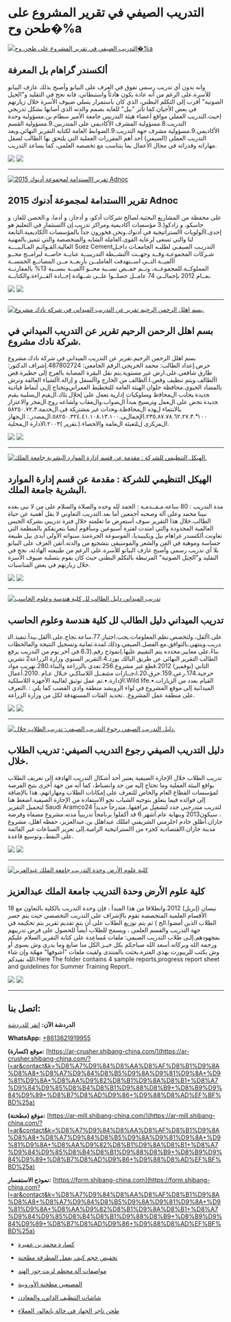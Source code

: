 # التدريب الصيفي في تقرير المشروع على طحن وح�%a

<a href="https://swt.shibang-china.com/?l=ar&img&k=%D8%A7%D9%84%D8%AA%D8%AF%D8%B1%D9%8A%D8%A8+%D8%A7%D9%84%D8%B5%D9%8A%D9%81%D9%8A+%D9%81%D9%8A+%D8%AA%D9%82%D8%B1%D9%8A%D8%B1+%D8%A7%D9%84%D9%85%D8%B4%D8%B1%D9%88%D8%B9+%D8%B9%D9%84%D9%89+%D8%B7%D8%AD%D9%86+%D9%88%D8%AD%EF%BF%BD%25a" target="_blank">![التدريب الصيفي في تقرير المشروع على طحن وح�%a](http://static.shibang-china.com/all-800x300/185.jpg)</a>

## ألكسندر گراهام بل المعرفة
وانه بدون أي تدريب رسمي تفوق في العزف على البيانو وأصبح بذلك عازف البيانو للأسرة.على الرغم من أنه عادة يكون هادئاً واستبطاني، فانه نجح في التقليد و&quot;الحيل الصوتية&quot; أقرب إلى التكلم البطني، الذي كان باستمرار يسلي ضيوف الأسرة خلال زيارتهم في بعض الأحيان.كما تأثر &quot;بيل&quot; للغاية بصمم والدته الذي أصابها بشكل تدريجي (حيث.التدريب العملي مواقع أعضاء هيئة التدريس جامعة الأمير سطام بن.مسؤولية وحدة التدريب.8.مسؤولية المشرف الأكاديمي على المتدربين.9.مسؤولية القسم الأكاديمي.9.مسؤولية مشرف جهة التدريب.9.الضوابط العامة لكتابة التقرير النهائي.ويعد التدريب العملي (الصيفي) أحد أهم المقررات العملية التي يلتحق بها الطالب لصقل مهاراته وقدراته في مجال الأعمال بما يتناسب مع تخصصه العلمي، كما يساعد التدريب.


<a href="https://whatsapp.shibangsoft.com/WhatsApp.php" target="_blank" title="WhatsApp">![](http://static.shibang-china.com/icon/whatsapp.png)</a> <a href="https://swt.shibang-china.com/?l=ar&icon&k=%D8%A7%D9%84%D8%AA%D8%AF%D8%B1%D9%8A%D8%A8+%D8%A7%D9%84%D8%B5%D9%8A%D9%81%D9%8A+%D9%81%D9%8A+%D8%AA%D9%82%D8%B1%D9%8A%D8%B1+%D8%A7%D9%84%D9%85%D8%B4%D8%B1%D9%88%D8%B9+%D8%B9%D9%84%D9%89+%D8%B7%D8%AD%D9%86+%D9%88%D8%AD%EF%BF%BD%25a" target="_blank">![](http://static.shibang-china.com/icon/chat-ar.png)</a>

---

<a href="https://swt.shibang-china.com/?l=ar&img&k=%D8%A7%D9%84%D8%AA%D8%AF%D8%B1%D9%8A%D8%A8+%D8%A7%D9%84%D8%B5%D9%8A%D9%81%D9%8A+%D9%81%D9%8A+%D8%AA%D9%82%D8%B1%D9%8A%D8%B1+%D8%A7%D9%84%D9%85%D8%B4%D8%B1%D9%88%D8%B9+%D8%B9%D9%84%D9%89+%D8%B7%D8%AD%D9%86+%D9%88%D8%AD%EF%BF%BD%25a" target="_blank">![تقرير االستدامة لمجموعة أدنوك 2015 Adnoc](http://static.shibang-china.com/all-800x300/646.jpg)</a>

## تقرير االستدامة لمجموعة أدنوك 2015 Adnoc
على محفظة من المشاريع البحثية.لصالح شركات أدكو، و أدجاز، و أدما، و.الحصن للغاز، و جاسكو، و زادكو(.3 مؤسسات أكاديمية.ومراكز تدريب.إن االستثمار في التعليم هو إحدى.األولويات االستراتيجية في أدنوك.ونحن.فخورون جداً بالمؤسسات األكاديمية.التابعة لنا والتي تسعى لرعاية القوى.العاملة الشابه والمتخصصة والتي تتميز.بالمهنية العالية.القـوائـم المـالـيــــة Suez Cementالتدريـب الصيفـي لطلبـه الجامعـات داخـل شـركات المجموعـة.وقــد وجهــت األنشــطة التدريبيــة عنايــة خاصــة لبرامــج محــو األميــة التــي اســتهدفت العامليــن بأربعــة مــن المصانــع الخمســة المملوكــة.للمجموعــة، وتــم خفــض نســبة محــو األميــة بنســبة 13% بالمقارنــة بعــام 2012 بإجمالــى 74 عامــل حصلــوا علــى شــهادة إجــادة القــراءة.والكتابــة.


<a href="https://whatsapp.shibangsoft.com/WhatsApp.php" target="_blank" title="WhatsApp">![](http://static.shibang-china.com/icon/whatsapp.png)</a> <a href="https://swt.shibang-china.com/?l=ar&icon&k=%D8%A7%D9%84%D8%AA%D8%AF%D8%B1%D9%8A%D8%A8+%D8%A7%D9%84%D8%B5%D9%8A%D9%81%D9%8A+%D9%81%D9%8A+%D8%AA%D9%82%D8%B1%D9%8A%D8%B1+%D8%A7%D9%84%D9%85%D8%B4%D8%B1%D9%88%D8%B9+%D8%B9%D9%84%D9%89+%D8%B7%D8%AD%D9%86+%D9%88%D8%AD%EF%BF%BD%25a" target="_blank">![](http://static.shibang-china.com/icon/chat-ar.png)</a>

---

<a href="https://swt.shibang-china.com/?l=ar&img&k=%D8%A7%D9%84%D8%AA%D8%AF%D8%B1%D9%8A%D8%A8+%D8%A7%D9%84%D8%B5%D9%8A%D9%81%D9%8A+%D9%81%D9%8A+%D8%AA%D9%82%D8%B1%D9%8A%D8%B1+%D8%A7%D9%84%D9%85%D8%B4%D8%B1%D9%88%D8%B9+%D8%B9%D9%84%D9%89+%D8%B7%D8%AD%D9%86+%D9%88%D8%AD%EF%BF%BD%25a" target="_blank">![بسم اهلل الرحمن الرحيم تقرير عن التدريب الميداني في شركة نادك مشروع.](http://static.shibang-china.com/all-800x300/109.jpg)</a>

## بسم اهلل الرحمن الرحيم تقرير عن التدريب الميداني في شركة نادك مشروع.
بسم اهلل الرحمن الرحيم.تقرير عن التدريب الميداني في شركة نادك.مشروع حرض.إعداد الطالب: محمد الخريجي.الرقم الجامعي: 487802724.إشراف الدكتور: طارق شافعي.على.ارض غير مستوية.يتم نقل البقرة المصابة بالعرج إلى حظيرة.قص األظالف.ويتم تنظيف وقص.ا.ألظالف من الخارج واألسفل و إزالة.األشياء العالقة وترش بالمضاد الحيوي.محافظة حلوان الهيئة العامة للتخطيط العمرانيﻭﺘﺤﺘﺎﺝ ﺇﻝﻰ ﺃﻨﻤﺎﻁ ﻗﻴﺎﺩﻴﺔ ﺠﺩﻴﺩﺓ ﺒﺠﺎﻨﺏ ﺍﻝﻤﺤﺎﻓﻅ ﻭﺴﻠﻭﻜﻴﺎﺕ ﺇﺩﺍﺭﻴﺔ ﺘﻌﻤل ﻋﻠﻰ ﺇﺤﻼل ﺘﻠﻙ.ﺍﻝﻘﻴﻡ ﺍﻝﺴﻠﺒﻴﺔ ﺒﻘﻴﻡ ﺠﺩﻴﺩﺓ ﺘﺤﺽ ﻋﻠﻰ ﺍﻝﻌﻤل ﻭﺘﺭﺴﻴﺦ ﻤﺒﺩﺃ ﺍﻝﺼﻭﺍﺏ.ﻭﺍﻝﻌﻘﺎﺏ ﻭﺃﺸﺎﻋﻪ ﺭﻭﺡ.ﺍﻝﻔﺨﺭ ﻭﺍﻻﻋﺘﺯﺍﺯ ﺒﺎﻻﻨﺘﻤﺎﺀ ﻝﻬﺫﻩ ﺍﻝﻤﺤﺎﻓﻅﺔ.ﻭﺤﺩﺍﺕ ﻏﻴﺭ ﻤﺸﺘﺭﻜﺔ ﻓﻰ.ﺍﻝﺨﺩﻤﺔ.٥٨٢٥٠.٧٢.٣ ١٠٠*.٢٣٥.٨٧.٧٨.٦٢.٢٧.٣.ﺍﻹﺠﻤﺎﻝﻰ.٥٨٢٥٠.٣٢٤.٤١.١٠٨.١٣.١٠٠.ﺍﻝﻤﺼﺩﺭ.: ﺍﻝﺠﻬﺎﺯ ﺍﻝﻤﺭﻜﺯﻯ ﻝﻠﺘﻌﺒﺌﺔ ﺍﻝﻌﺎﻤﺔ ﻭﺍﻻﺤﺼﺎﺀ.(.ﺘﻘﺭﻴﺭ )٢٠٠٣.ﺍﻻﺩﺍﺭﺓ ﺍﻝﻤﺤﻠﻴﺔ.


<a href="https://whatsapp.shibangsoft.com/WhatsApp.php" target="_blank" title="WhatsApp">![](http://static.shibang-china.com/icon/whatsapp.png)</a> <a href="https://swt.shibang-china.com/?l=ar&icon&k=%D8%A7%D9%84%D8%AA%D8%AF%D8%B1%D9%8A%D8%A8+%D8%A7%D9%84%D8%B5%D9%8A%D9%81%D9%8A+%D9%81%D9%8A+%D8%AA%D9%82%D8%B1%D9%8A%D8%B1+%D8%A7%D9%84%D9%85%D8%B4%D8%B1%D9%88%D8%B9+%D8%B9%D9%84%D9%89+%D8%B7%D8%AD%D9%86+%D9%88%D8%AD%EF%BF%BD%25a" target="_blank">![](http://static.shibang-china.com/icon/chat-ar.png)</a>

---

<a href="https://swt.shibang-china.com/?l=ar&img&k=%D8%A7%D9%84%D8%AA%D8%AF%D8%B1%D9%8A%D8%A8+%D8%A7%D9%84%D8%B5%D9%8A%D9%81%D9%8A+%D9%81%D9%8A+%D8%AA%D9%82%D8%B1%D9%8A%D8%B1+%D8%A7%D9%84%D9%85%D8%B4%D8%B1%D9%88%D8%B9+%D8%B9%D9%84%D9%89+%D8%B7%D8%AD%D9%86+%D9%88%D8%AD%EF%BF%BD%25a" target="_blank">![الهيكل التنظيمي للشركة : مقدمة عن قسم إدارة الموارد البشرية جامعة الملك.](http://static.shibang-china.com/all-800x300/615.jpg)</a>

## الهيكل التنظيمي للشركة : مقدمة عن قسم إدارة الموارد البشرية جامعة الملك.
مدة التدريب : 80 ساعة.مـقــدمـة : الحمد لله وحده والصلاة والسلام على من لا نبي بعده نبينا محمد وعلى آلة وصحبه أجمعين أما بعد.التدريب التعاوني لا يقل أهمية عن حياة الطالب.خلال هذا التقرير سوف أستعرض ما تعلمته خلال فترة تدريبي بشركة الجبس العالمية المحدودة والتي امتدت لفترة أسبوعين وسأقوم أيضا بتعريفكم بالمنظمة التي تعاونت.ألكسندر غراهام بيل ويكيبيديا، الموسوعة الحرةمنذ سنواته الأولى أبدى بيل طبيعة حساسة وموهبة في الفن والشعر والموسيقى بتشجيع من والدته.أتقن العزف على البيانو بلا أي تدريب رسمي وأصبح عازف البيانو للأسرة.على الرغم من طبيعته الهادئة، نجح في التقليد و&quot;الحِيَل الصوتية&quot; المرتبطة بالتكلم البطني حيث كان يقوم بتسلية ضيوف الأسرة خلال زيارتهم في بعض المناسبات.


<a href="https://whatsapp.shibangsoft.com/WhatsApp.php" target="_blank" title="WhatsApp">![](http://static.shibang-china.com/icon/whatsapp.png)</a> <a href="https://swt.shibang-china.com/?l=ar&icon&k=%D8%A7%D9%84%D8%AA%D8%AF%D8%B1%D9%8A%D8%A8+%D8%A7%D9%84%D8%B5%D9%8A%D9%81%D9%8A+%D9%81%D9%8A+%D8%AA%D9%82%D8%B1%D9%8A%D8%B1+%D8%A7%D9%84%D9%85%D8%B4%D8%B1%D9%88%D8%B9+%D8%B9%D9%84%D9%89+%D8%B7%D8%AD%D9%86+%D9%88%D8%AD%EF%BF%BD%25a" target="_blank">![](http://static.shibang-china.com/icon/chat-ar.png)</a>

---

<a href="https://swt.shibang-china.com/?l=ar&img&k=%D8%A7%D9%84%D8%AA%D8%AF%D8%B1%D9%8A%D8%A8+%D8%A7%D9%84%D8%B5%D9%8A%D9%81%D9%8A+%D9%81%D9%8A+%D8%AA%D9%82%D8%B1%D9%8A%D8%B1+%D8%A7%D9%84%D9%85%D8%B4%D8%B1%D9%88%D8%B9+%D8%B9%D9%84%D9%89+%D8%B7%D8%AD%D9%86+%D9%88%D8%AD%EF%BF%BD%25a" target="_blank">![تدريب الميداني دليل الطالب لل كلية هندسة وعلوم الحاسب](http://static.shibang-china.com/all-800x300/1355.jpg)</a>

## تدريب الميداني دليل الطالب لل كلية هندسة وعلوم الحاسب
على.األقل،.ولتخصص.نظم.المعلومات.يجب.اجتياز.77.ساعة.نجاح.على.األقل.يبدأ.تنفيذ.التدريب.وينتهي.بالتوافق.مع.الفصل.الصيفي.وذلك.لمدة.ثمانية.وتسجيل النتيجة والمالحظات بناءً.على معايير.محدده يتم التقييم عليها.)نموذج رقم.(6.3.في آخر يوم من التدريب يرفع الطالب التقرير النهائي عن طريق البالك بورد.4.التقرير السنوي وزارة الزراعة2 تشرين الثاني (نوفمبر) 2012.ﻗﻄﻊ ﻏﻴﺮ ﻣﺸﺮﻭﻉ.256.ﺗﻌﺪﻱ ﺑﺎﻟﺰﺭﺍﻋﺔ ﻭﺍﻟﺒﻨﺎء.280.ﺗﻬﺮﻳﺐ ﻣﻮﺍﺩ ﺣﺮﺟﻴﺔ.174.ﺭﻋﻲ.159.ﺣﺮﻕ.20.اﻧﺟــﺎزات ﻣﺷﻐــل اﻟﻼﺳﻟﮐـﻲ ﺧـﻼل ﻋـﺎم .2010.أﻋﻣﺎل اﻹدارة.•.ﺗﻢ ﻋﻤﻞ ﺗﻮﺛﻴﻖ ﻟﻐﺎﻟﺒﻴﺔ ﺍﻷﺟﻬﺰﺓ ﺍﻟﻼﺳﻠﻜﻴﺔ.Wild life.•.ﺍﻟﻘﻴﺎﻡ ﺑﻌﺪﺩ ﻣﻦ ﺍﻟﺰﻳﺎﺭﺍﺕ ﺍﻟﻤﻴﺪﺍﻧﻴﺔ ﺇﻟﻰ ﻣﻮﻗﻊ ﺍﻟﻤﺸﺮﻭﻉ ﻓﻲ ﻟﻮﺍء ﺍﻟﺮﻭﻳﺸﺪ ﻣﻨﻄﻘﺔ ﻭﺍﺩﻱ ﺍﻟﻘﺼﺐ ﻛﻤﺎ ﻳﻠﻲ : .ﺍﻟﺘﻌﺮﻑ ﻋﻠﻰ ﻣﻨﻄﻘﺔ ﻋﻤﻞ ﺍﻟﻤﺸﺮﻭﻉ. .ﺗﺤﺪﻳﺪ ﺍﻟﻔﺌﺎﺕ ﺍﻟﻤﺴﺘﻬﺪﻓﺔ ﻟﻜﻞ ﻣﻦ ﻭﺯﺍﺭﺓ ﺍﻟﺰﺭﺍﻋﺔ.


<a href="https://whatsapp.shibangsoft.com/WhatsApp.php" target="_blank" title="WhatsApp">![](http://static.shibang-china.com/icon/whatsapp.png)</a> <a href="https://swt.shibang-china.com/?l=ar&icon&k=%D8%A7%D9%84%D8%AA%D8%AF%D8%B1%D9%8A%D8%A8+%D8%A7%D9%84%D8%B5%D9%8A%D9%81%D9%8A+%D9%81%D9%8A+%D8%AA%D9%82%D8%B1%D9%8A%D8%B1+%D8%A7%D9%84%D9%85%D8%B4%D8%B1%D9%88%D8%B9+%D8%B9%D9%84%D9%89+%D8%B7%D8%AD%D9%86+%D9%88%D8%AD%EF%BF%BD%25a" target="_blank">![](http://static.shibang-china.com/icon/chat-ar.png)</a>

---

<a href="https://swt.shibang-china.com/?l=ar&img&k=%D8%A7%D9%84%D8%AA%D8%AF%D8%B1%D9%8A%D8%A8+%D8%A7%D9%84%D8%B5%D9%8A%D9%81%D9%8A+%D9%81%D9%8A+%D8%AA%D9%82%D8%B1%D9%8A%D8%B1+%D8%A7%D9%84%D9%85%D8%B4%D8%B1%D9%88%D8%B9+%D8%B9%D9%84%D9%89+%D8%B7%D8%AD%D9%86+%D9%88%D8%AD%EF%BF%BD%25a" target="_blank">![دليل التدريب الصيفي رجوع التدريب الصيفي: تدريب الطلاب خلال.](http://static.shibang-china.com/all-800x300/380.jpg)</a>

## دليل التدريب الصيفي رجوع التدريب الصيفي: تدريب الطلاب خلال.
تدريب الطلاب خلال الإجازة الصيفية يعتبر أحد أشكال التدريب الهادفة إلى تعريف الطلاب بواقع البيئة العملية وما تحتاج إليه من جد وانضباط، كما أنه من جهة أخرى يتيح الفرصة لمؤسسات القطاع العام والخاص للتعرف على إمكانات الطلاب ومهاراتهم، هذا بالإضافة إلى فوائده فيما يتعلق بتوجيه الشباب نحو الاستفادة من الإجازة الصيفية.اضغط هنا لتحميل التقرير Saudi Aramcoلتدريب متدرجني جدد لتشغيل مرافقها،.متدرجاً جديداً 24 ، سيكون2013 وبنهاية عام.أشهر.6 قد أكملوا برنامجاً تدريبياً مدته.مشروع مصفاة وفرضة جازان.أطلق خادم احلرمني الشريفني امللك عبداهلل بن.عبدالعزيز، حفظه اهلل، مشروع مدينة جازان.االقتصادية كجزء من االستراتيجية الرامية.إلى تعزيز الصناعات غير القائمة على النفط،.وتوسيع قاعدة.


<a href="https://whatsapp.shibangsoft.com/WhatsApp.php" target="_blank" title="WhatsApp">![](http://static.shibang-china.com/icon/whatsapp.png)</a> <a href="https://swt.shibang-china.com/?l=ar&icon&k=%D8%A7%D9%84%D8%AA%D8%AF%D8%B1%D9%8A%D8%A8+%D8%A7%D9%84%D8%B5%D9%8A%D9%81%D9%8A+%D9%81%D9%8A+%D8%AA%D9%82%D8%B1%D9%8A%D8%B1+%D8%A7%D9%84%D9%85%D8%B4%D8%B1%D9%88%D8%B9+%D8%B9%D9%84%D9%89+%D8%B7%D8%AD%D9%86+%D9%88%D8%AD%EF%BF%BD%25a" target="_blank">![](http://static.shibang-china.com/icon/chat-ar.png)</a>

---

<a href="https://swt.shibang-china.com/?l=ar&img&k=%D8%A7%D9%84%D8%AA%D8%AF%D8%B1%D9%8A%D8%A8+%D8%A7%D9%84%D8%B5%D9%8A%D9%81%D9%8A+%D9%81%D9%8A+%D8%AA%D9%82%D8%B1%D9%8A%D8%B1+%D8%A7%D9%84%D9%85%D8%B4%D8%B1%D9%88%D8%B9+%D8%B9%D9%84%D9%89+%D8%B7%D8%AD%D9%86+%D9%88%D8%AD%EF%BF%BD%25a" target="_blank">![كلية علوم الأرض وحدة التدريب جامعة الملك عبدالعزيز](http://static.shibang-china.com/all-800x300/1027.jpg)</a>

## كلية علوم الأرض وحدة التدريب جامعة الملك عبدالعزيز
18 نيسان (إبريل) 2012.وانطلاقا من هذا المبدأ ، فإن وحدة التدريب بالكلية بالتعاون مع الأقسام العلمية المتخصصة تقوم بالإشراف على التدريب التخصصي حيث يتم حصر الطلاب الذين أمضوا.الخ ) ثم يتم توزيع الطلاب على أن يتم تقديم تقرير يتم تحكيمه في جهة التدريب والقسم العلمي ، ويسمح للطلاب أيضاً للحصول على فرص تدريبهم بمجهودهم.إلـى طلاب التدريب الصيفي: ملفات مُساعِدة على كتابة التقرير.السلام عليكم ورحمة الله وبركاته.أسعد الله صباحكم بكل خيـر.الكل منا ضايع وما يدري وش يسوي أو وش يكتب للريبورت بهذي الفترة.بحثت بالمنتدى ولقيت ملفات &quot;أشوفها&quot; مهمّة وإن شاء الله تفيدكم.Here The folder contains 4 sample reports,progress report sheet and guidelines for Summer Training Report.​.


<a href="https://whatsapp.shibangsoft.com/WhatsApp.php" target="_blank" title="WhatsApp">![](http://static.shibang-china.com/icon/whatsapp.png)</a> <a href="https://swt.shibang-china.com/?l=ar&icon&k=%D8%A7%D9%84%D8%AA%D8%AF%D8%B1%D9%8A%D8%A8+%D8%A7%D9%84%D8%B5%D9%8A%D9%81%D9%8A+%D9%81%D9%8A+%D8%AA%D9%82%D8%B1%D9%8A%D8%B1+%D8%A7%D9%84%D9%85%D8%B4%D8%B1%D9%88%D8%B9+%D8%B9%D9%84%D9%89+%D8%B7%D8%AD%D9%86+%D9%88%D8%AD%EF%BF%BD%25a" target="_blank">![](http://static.shibang-china.com/icon/chat-ar.png)</a>

---
## اتصل بنا:

**الدردشة الآن:** [انقر للدردشة](https://swt.shibang-china.com?l=ar&contact&k=%D8%A7%D9%84%D8%AA%D8%AF%D8%B1%D9%8A%D8%A8+%D8%A7%D9%84%D8%B5%D9%8A%D9%81%D9%8A+%D9%81%D9%8A+%D8%AA%D9%82%D8%B1%D9%8A%D8%B1+%D8%A7%D9%84%D9%85%D8%B4%D8%B1%D9%88%D8%B9+%D8%B9%D9%84%D9%89+%D8%B7%D8%AD%D9%86+%D9%88%D8%AD%EF%BF%BD%25a)

**WhatsApp:**  [+8613621919955](https://whatsapp.shibangsoft.com/WhatsApp.php)

**موقع (كسارة):** [https://ar-crusher.shibang-china.com/](https://ar-crusher.shibang-china.com/?l=ar&contact&k=%D8%A7%D9%84%D8%AA%D8%AF%D8%B1%D9%8A%D8%A8+%D8%A7%D9%84%D8%B5%D9%8A%D9%81%D9%8A+%D9%81%D9%8A+%D8%AA%D9%82%D8%B1%D9%8A%D8%B1+%D8%A7%D9%84%D9%85%D8%B4%D8%B1%D9%88%D8%B9+%D8%B9%D9%84%D9%89+%D8%B7%D8%AD%D9%86+%D9%88%D8%AD%EF%BF%BD%25a)

**موقع (مطحنة):** [https://ar-mill.shibang-china.com/](https://ar-mill.shibang-china.com/?l=ar&contact&k=%D8%A7%D9%84%D8%AA%D8%AF%D8%B1%D9%8A%D8%A8+%D8%A7%D9%84%D8%B5%D9%8A%D9%81%D9%8A+%D9%81%D9%8A+%D8%AA%D9%82%D8%B1%D9%8A%D8%B1+%D8%A7%D9%84%D9%85%D8%B4%D8%B1%D9%88%D8%B9+%D8%B9%D9%84%D9%89+%D8%B7%D8%AD%D9%86+%D9%88%D8%AD%EF%BF%BD%25a)

**نموذج الاستفسار:** [https://form.shibang-china.com](https://form.shibang-china.com?l=ar&contact&k=%D8%A7%D9%84%D8%AA%D8%AF%D8%B1%D9%8A%D8%A8+%D8%A7%D9%84%D8%B5%D9%8A%D9%81%D9%8A+%D9%81%D9%8A+%D8%AA%D9%82%D8%B1%D9%8A%D8%B1+%D8%A7%D9%84%D9%85%D8%B4%D8%B1%D9%88%D8%B9+%D8%B9%D9%84%D9%89+%D8%B7%D8%AD%D9%86+%D9%88%D8%AD%EF%BF%BD%25a)

* [كسارة محمد بن عميرة](../21/%D9%83%D8%B3%D8%A7%D8%B1%D8%A9%20%D9%85%D8%AD%D9%85%D8%AF%20%D8%A8%D9%86%20%D8%B9%D9%85%D9%8A%D8%B1%D8%A9.md)

* [تخفيض حجم كيف يعمل المطرقة مطحنة](../25/%D8%AA%D8%AE%D9%81%D9%8A%D8%B6%20%D8%AD%D8%AC%D9%85%20%D9%83%D9%8A%D9%81%20%D9%8A%D8%B9%D9%85%D9%84%20%D8%A7%D9%84%D9%85%D8%B7%D8%B1%D9%82%D8%A9%20%D9%85%D8%B7%D8%AD%D9%86%D8%A9.md)

* [مواصفات آلة محطم لزيت جوز الهند](../22/%D9%85%D9%88%D8%A7%D8%B5%D9%81%D8%A7%D8%AA%20%D8%A2%D9%84%D8%A9%20%D9%85%D8%AD%D8%B7%D9%85%20%D9%84%D8%B2%D9%8A%D8%AA%20%D8%AC%D9%88%D8%B2%20%D8%A7%D9%84%D9%87%D9%86%D8%AF.md)

* [المصنعين مطحنة الأوروبية](../25/%D8%A7%D9%84%D9%85%D8%B5%D9%86%D8%B9%D9%8A%D9%86%20%D9%85%D8%B7%D8%AD%D9%86%D8%A9%20%D8%A7%D9%84%D8%A3%D9%88%D8%B1%D9%88%D8%A8%D9%8A%D8%A9.md)

* [شاشات التنظيف الذاتي، والمعادن](../21/%D8%B4%D8%A7%D8%B4%D8%A7%D8%AA%20%D8%A7%D9%84%D8%AA%D9%86%D8%B8%D9%8A%D9%81%20%D8%A7%D9%84%D8%B0%D8%A7%D8%AA%D9%8A%D8%8C%20%D9%88%D8%A7%D9%84%D9%85%D8%B9%D8%A7%D8%AF%D9%86.md)

* [طحن تاجر الجهاز في حالة بانغالور العملاء](../24/%D8%B7%D8%AD%D9%86%20%D8%AA%D8%A7%D8%AC%D8%B1%20%D8%A7%D9%84%D8%AC%D9%87%D8%A7%D8%B2%20%D9%81%D9%8A%20%D8%AD%D8%A7%D9%84%D8%A9%20%D8%A8%D8%A7%D9%86%D8%BA%D8%A7%D9%84%D9%88%D8%B1%20%D8%A7%D9%84%D8%B9%D9%85%D9%84%D8%A7%D8%A1.md)
